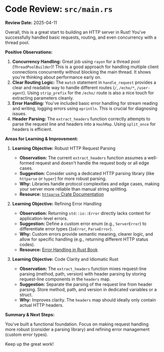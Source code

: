 # Code Review: `src/main.rs`

**Review Date:** 2025-04-11

Overall, this is a great start to building an HTTP server in Rust! You've successfully handled basic requests, routing, and even concurrency with a thread pool.

**Positive Observations:**

1.  **Concurrency Handling:** Great job using `rayon` for a thread pool (`ThreadPoolBuilder`)! This is a good approach for handling multiple client connections concurrently without blocking the main thread. It shows you're thinking about performance early on.
2.  **Clear Routing Logic:** The `match` statement in `handle_request` provides a clear and readable way to handle different routes (`/`, `/echo/*`, `/user-agent`). Using `strip_prefix` for the `/echo/` route is also a nice touch for extracting parameters cleanly.
3.  **Error Handling:** You've included basic error handling for stream reading and writing, logging errors using `eprintln`. This is crucial for diagnosing issues.
4.  **Header Parsing:** The `extract_headers` function correctly attempts to parse the request line and headers into a `HashMap`. Using `split_once` for headers is efficient.

**Areas for Learning & Improvement:**

1.  **Learning Objective:** Robust HTTP Request Parsing
    *   **Observation:** The current `extract_headers` function assumes a well-formed request and doesn't handle the request body or all edge cases.
    *   **Suggestion:** Consider using a dedicated HTTP parsing library (like `httparse` or `hyper`) for more robust parsing.
    *   **Why:** Libraries handle protocol complexities and edge cases, making your server more reliable than manual string splitting.
    *   **Resource:** [`httparse` Crate Documentation](https://docs.rs/httparse/latest/httparse/)

2.  **Learning Objective:** Refining Error Handling
    *   **Observation:** Returning `std::io::Error` directly lacks context for application-level errors.
    *   **Suggestion:** Define a custom error enum (e.g., `ServerError`) to differentiate error types (`IoError`, `ParseError`).
    *   **Why:** Custom errors provide semantic meaning, clearer logic, and allow for specific handling (e.g., returning different HTTP status codes).
    *   **Resource:** [Error Handling in Rust Book](https://doc.rust-lang.org/book/ch09-00-error-handling.html)

3.  **Learning Objective:** Code Clarity and Idiomatic Rust
    *   **Observation:** The `extract_headers` function mixes request-line parsing (method, path, version) with header parsing by storing request-line components in the `headers` map.
    *   **Suggestion:** Separate the parsing of the request line from header parsing. Store method, path, and version in dedicated variables or a struct.
    *   **Why:** Improves clarity. The `headers` map should ideally only contain actual HTTP headers.

**Summary & Next Steps:**

You've built a functional foundation. Focus on making request handling more robust (consider a parsing library) and refining error management (custom error types).

Keep up the great work!